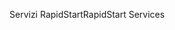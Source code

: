 <span data-ttu-id="55aa3-101">Servizi RapidStart</span><span class="sxs-lookup"><span data-stu-id="55aa3-101">RapidStart Services</span></span>